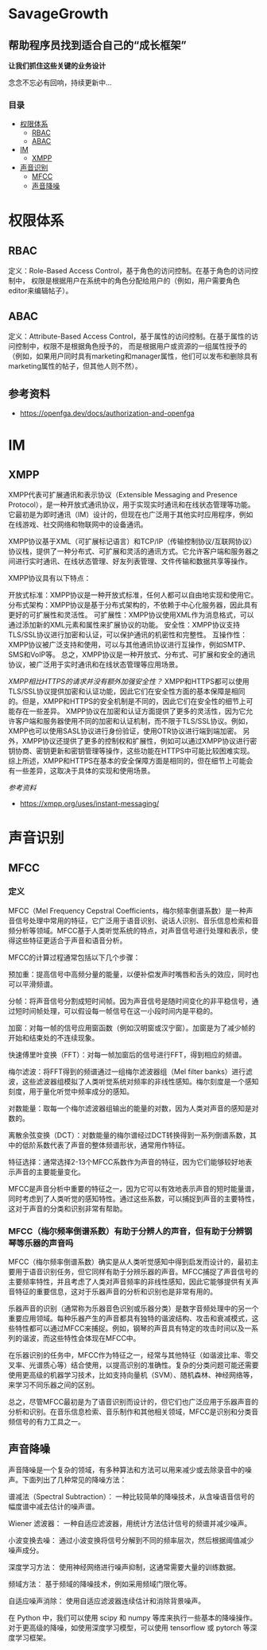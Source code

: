# SavageGrowth
## 帮助程序员找到适合自己的“成长框架”
**让我们抓住这些关键的业务设计**

念念不忘必有回响，持续更新中...

### 目录
- [权限体系](#权限体系)
    - [RBAC](#RBAC)
    - [ABAC](#ABAC)
- [IM](#IM)
  - [XMPP](#XMPP)
- [声音识别](#声音识别)
  - [MFCC](#MFCC)
  - [声音降噪](#声音降噪)
   
# 权限体系
## RBAC
定义：Role-Based Access Control，基于角色的访问控制。在基于角色的访问控制中，
权限是根据用户在系统中的角色分配给用户的（例如，用户需要角色editor来编辑帖子）。
## ABAC
定义：Attribute-Based Access Control，基于属性的访问控制。在基于属性的访问控制中，权限不是根据角色授予的，
而是根据用户或资源的一组属性授予的（例如，如果用户同时具有marketing和manager属性，他们可以发布和删除具有marketing属性的帖子，但其他人则不然）。

## 参考资料
* https://openfga.dev/docs/authorization-and-openfga


# IM
## XMPP
XMPP代表可扩展通讯和表示协议（Extensible Messaging and Presence Protocol），是一种开放式通讯协议，用于实现实时通讯和在线状态管理等功能。它最初是为即时通讯（IM）设计的，但现在也广泛用于其他实时应用程序，例如在线游戏、社交网络和物联网中的设备通讯。

XMPP协议基于XML（可扩展标记语言）和TCP/IP（传输控制协议/互联网协议）协议栈，提供了一种分布式、可扩展和灵活的通讯方式。它允许客户端和服务器之间进行实时通讯、在线状态管理、好友列表管理、文件传输和数据共享等操作。

XMPP协议具有以下特点：

开放式标准：XMPP协议是一种开放式标准，任何人都可以自由地实现和使用它。
分布式架构：XMPP协议是基于分布式架构的，不依赖于中心化服务器，因此具有更好的可扩展性和灵活性。
可扩展性：XMPP协议使用XML作为消息格式，可以通过添加新的XML元素和属性来扩展协议的功能。
安全性：XMPP协议支持TLS/SSL协议进行加密和认证，可以保护通讯的机密性和完整性。
互操作性：XMPP协议被广泛支持和使用，可以与其他通讯协议进行互操作，例如SMTP、SMS和VoIP等。
总之，XMPP协议是一种开放式、分布式、可扩展和安全的通讯协议，被广泛用于实时通讯和在线状态管理等应用场景。


*XMPP相比HTTPS的请求并没有额外加强安全性？*
XMPP和HTTPS都可以使用TLS/SSL协议提供加密和认证功能，因此它们在安全性方面的基本保障是相同的。但是，XMPP和HTTPS的安全机制是不同的，因此它们在安全性的细节上可能存在一些差异。
XMPP协议在加密和认证方面提供了更多的灵活性，因为它允许客户端和服务器使用不同的加密和认证机制，而不限于TLS/SSL协议。例如，XMPP也可以使用SASL协议进行身份验证，使用OTR协议进行端到端加密。
另外，XMPP协议还提供了更多的控制权和扩展性，例如可以通过XMPP协议进行密钥协商、密钥更新和密钥管理等操作，这些功能在HTTPS中可能比较困难实现。
综上所述，XMPP和HTTPS在基本的安全保障方面是相同的，但在细节上可能会有一些差异，这取决于具体的实现和使用场景。


*参考资料*<br/>
* https://xmpp.org/uses/instant-messaging/


# 声音识别
## MFCC
### 定义
MFCC（Mel Frequency Cepstral Coefficients，梅尔频率倒谱系数）是一种声音信号处理中常用的特征，它广泛用于语音识别、说话人识别、音乐信息检索和音频分析等领域。MFCC基于人类听觉系统的特点，对声音信号进行处理和表示，使得这些特征更适合于声音和语音分析。

MFCC的计算过程通常包括以下几个步骤：

预加重：提高信号中高频分量的能量，以便补偿发声时嘴唇和舌头的效应，同时也可以平滑频谱。

分帧：将声音信号分割成短时间帧。因为声音信号是随时间变化的非平稳信号，通过短时间帧处理，可以假设每一帧信号在这一小段时间内是平稳的。

加窗：对每一帧的信号应用窗函数（例如汉明窗或汉宁窗）。加窗是为了减少帧的开始和结束处的不连续现象。

快速傅里叶变换（FFT）：对每一帧加窗后的信号进行FFT，得到相应的频谱。

梅尔滤波：将FFT得到的频谱通过一组梅尔滤波器组（Mel filter banks）进行滤波，这些滤波器组模拟了人类听觉系统对频率的非线性感知。梅尔刻度是一个感知刻度，用于量化听觉中频率成分的感知。

对数能量：取每一个梅尔滤波器组输出的能量的对数，因为人类对声音的感知是对数的。

离散余弦变换（DCT）：对数能量的梅尔谱经过DCT转换得到一系列倒谱系数，其中的低阶系数代表了声音的整体频谱形状，通常用作特征。

特征选择：通常选择2-13个MFCC系数作为声音的特征，因为它们能够较好地表示声音的主要能量变化。

MFCC是声音分析中重要的特征之一，因为它可以有效地表示声音的短时能量谱，同时考虑到了人类听觉的感知特性。通过这些系数，可以捕捉到声音的主要特性，这对于声音的分类和识别非常有帮助。


### MFCC（梅尔频率倒谱系数）有助于分辨人的声音，但有助于分辨钢琴等乐器的声音吗
MFCC（梅尔频率倒谱系数）确实是从人类听觉感知中得到启发而设计的，最初主要用于语音识别任务，但它同样有助于分辨乐器的声音。MFCC捕捉了声音信号的主要频率特性，并且考虑了人类对声音频率的非线性感知，因此它能够提供有关声音特征的重要信息，这对于乐器声音的分析和识别也是非常有用的。

乐器声音的识别（通常称为乐器音色识别或乐器分类）是数字音频处理中的另一个重要应用领域。每种乐器产生的声音都具有独特的谐波结构、攻击和衰减模式，这些特性都可以通过MFCC来捕捉。例如，钢琴的声音具有特定的攻击时间以及一系列的谐波，而这些特性会体现在MFCC中。

在乐器识别的任务中，MFCC作为特征之一，经常与其他特征（如谐波比率、零交叉率、光谱质心等）结合使用，以提高识别的准确性。复杂的分类问题可能还需要使用更高级的机器学习技术，比如支持向量机（SVM）、随机森林、神经网络等，来学习不同乐器之间的区别。

总之，尽管MFCC最初是为了语音识别而设计的，但它们也广泛应用于乐器声音的分析和识别。在音乐信息检索、音乐制作和其他相关领域，MFCC是识别和分类音频信号的有力工具之一。

## 声音降噪

声音降噪是一个复杂的领域，有多种算法和方法可以用来减少或去除录音中的噪声。下面列出了几种常见的降噪方法：

谱减法（Spectral Subtraction）： 一种比较简单的降噪技术，从含噪语音信号的幅度谱中减去估计的噪声谱。

Wiener 滤波器： 一种自适应滤波器，用统计方法估计信号的频谱并减少噪声。

小波变换去噪： 通过小波变换将信号分解到不同的频率层次，然后根据阈值减少噪声成分。

深度学习方法： 使用神经网络进行噪声抑制，这通常需要大量的训练数据。

频域方法： 基于频域的降噪技术，例如采用频域门限化等。

自适应噪声消除： 使用自适应滤波器连续估计和消除背景噪声。

在 Python 中，我们可以使用 scipy 和 numpy 等库来执行一些基本的降噪操作。对于更高级的降噪，如使用深度学习模型，可以使用 tensorflow 或 pytorch 等深度学习框架。